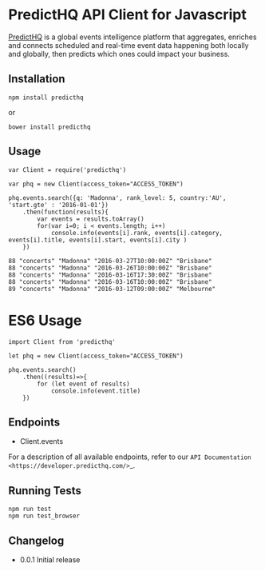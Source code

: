 # PredictHQ API Client for Javascript


[PredictHQ](https://www.predicthq.com/) is a global events intelligence platform that aggregates, enriches and connects scheduled and real-time event data happening both locally and globally, then predicts which ones could impact your business.


## Installation

    npm install predicthq

or

    bower install predicthq
    
## Usage

    var Client = require('predicthq')
     
    var phq = new Client(access_token="ACCESS_TOKEN")
    
    phq.events.search({q: 'Madonna', rank_level: 5, country:'AU', 'start.gte' : '2016-01-01'})
        .then(function(results){
            var events = results.toArray()
            for(var i=0; i < events.length; i++)
                console.info(events[i].rank, events[i].category, events[i].title, events[i].start, events[i].city )
        })

    88 "concerts" "Madonna" "2016-03-27T10:00:00Z" "Brisbane"
    88 "concerts" "Madonna" "2016-03-26T10:00:00Z" "Brisbane"
    88 "concerts" "Madonna" "2016-03-16T17:30:00Z" "Brisbane"
    88 "concerts" "Madonna" "2016-03-16T10:00:00Z" "Brisbane"
    89 "concerts" "Madonna" "2016-03-12T09:00:00Z" "Melbourne"
    
# ES6 Usage
    
    import Client from 'predicthq'
    
    let phq = new Client(access_token="ACCESS_TOKEN")
    
    phq.events.search()
        .then((results)=>{
            for (let event of results)
                console.info(event.title)
        })
    

## Endpoints

* Client.events


For a description of all available endpoints, refer to our `API Documentation <https://developer.predicthq.com/>`_.

## Running Tests

    npm run test
    npm run test_browser 

## Changelog

* 0.0.1     Initial release
